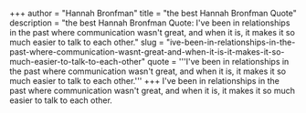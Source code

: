+++
author = "Hannah Bronfman"
title = "the best Hannah Bronfman Quote"
description = "the best Hannah Bronfman Quote: I've been in relationships in the past where communication wasn't great, and when it is, it makes it so much easier to talk to each other."
slug = "ive-been-in-relationships-in-the-past-where-communication-wasnt-great-and-when-it-is-it-makes-it-so-much-easier-to-talk-to-each-other"
quote = '''I've been in relationships in the past where communication wasn't great, and when it is, it makes it so much easier to talk to each other.'''
+++
I've been in relationships in the past where communication wasn't great, and when it is, it makes it so much easier to talk to each other.

